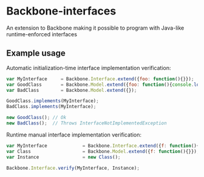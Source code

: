 Backbone-interfaces
===================

An extension to Backbone making it possible to program with Java-like runtime-enforced interfaces

Example usage
---

Automatic initialization-time interface implementation verification:
```javascript
var MyInterface     = Backbone.Interface.extend({foo: function(){}});
var GoodClass       = Backbone.Model.extend({foo: function(){console.log("foo");} });
var BadClass        = Backbone.Model.extend({});

GoodClass.implements(MyInterface);
BadClass.implements(MyInterface);

new GoodClass(); // Ok
new BadClass();  // Throws InterfaceNotImplementedException
```

Runtime manual interface implementation verification:
```javascript
var MyInterface             = Backbone.Interface.extend({f: function(){}});
var Class                   = Backbone.Model.extend({f: function(){}});
var Instance                = new Class();

Backbone.Interface.verify(MyInterface, Instance);
```
